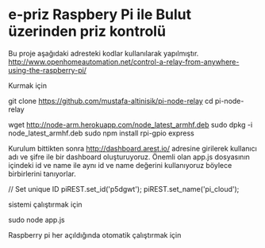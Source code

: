 e-priz Raspbery Pi ile Bulut üzerinden priz kontrolü
=============

Bu proje aşağıdaki adresteki kodlar kullanılarak yapılmıştır.
http://www.openhomeautomation.net/control-a-relay-from-anywhere-using-the-raspberry-pi/

Kurmak için

git clone https://github.com/mustafa-altinisik/pi-node-relay
cd pi-node-relay

wget http://node-arm.herokuapp.com/node_latest_armhf.deb
sudo dpkg -i node_latest_armhf.deb
sudo npm install rpi-gpio express

Kurulum bittikten sonra http://dashboard.arest.io/ adresine girilerek kullanıcı adı ve şifre ile bir dashboard oluşturuyoruz.
Önemli olan app.js dosyasının içindeki id ve name ile aynı id ve name değerini kullanıyoruz böylece birbirlerini tanıyorlar.

// Set unique ID
piREST.set_id('p5dgwt');
piREST.set_name('pi_cloud');


sistemi çalıştırmak için

sudo node app.js

Raspberry pi her açıldığında otomatik çalıştırmak için



